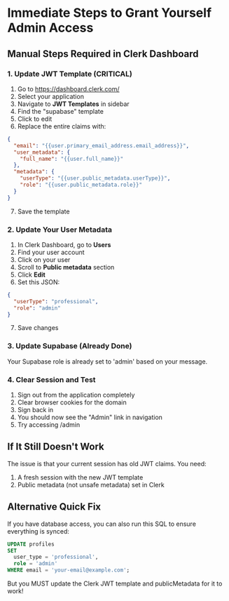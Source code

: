 # Immediate Steps to Grant Yourself Admin Access

## Manual Steps Required in Clerk Dashboard

### 1. Update JWT Template (CRITICAL)
1. Go to https://dashboard.clerk.com/
2. Select your application
3. Navigate to **JWT Templates** in sidebar
4. Find the "supabase" template
5. Click to edit
6. Replace the entire claims with:

```json
{
  "email": "{{user.primary_email_address.email_address}}",
  "user_metadata": {
    "full_name": "{{user.full_name}}"
  },
  "metadata": {
    "userType": "{{user.public_metadata.userType}}",
    "role": "{{user.public_metadata.role}}"
  }
}
```
7. Save the template

### 2. Update Your User Metadata
1. In Clerk Dashboard, go to **Users**
2. Find your user account
3. Click on your user
4. Scroll to **Public metadata** section
5. Click **Edit**
6. Set this JSON:
```json
{
  "userType": "professional",
  "role": "admin"
}
```
7. Save changes

### 3. Update Supabase (Already Done)
Your Supabase role is already set to 'admin' based on your message.

### 4. Clear Session and Test
1. Sign out from the application completely
2. Clear browser cookies for the domain
3. Sign back in
4. You should now see the "Admin" link in navigation
5. Try accessing /admin

## If It Still Doesn't Work

The issue is that your current session has old JWT claims. You need:
1. A fresh session with the new JWT template
2. Public metadata (not unsafe metadata) set in Clerk

## Alternative Quick Fix

If you have database access, you can also run this SQL to ensure everything is synced:
```sql
UPDATE profiles 
SET 
  user_type = 'professional',
  role = 'admin'
WHERE email = 'your-email@example.com';
```

But you MUST update the Clerk JWT template and publicMetadata for it to work!